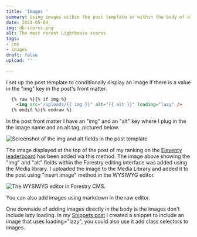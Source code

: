 ```yaml
---
title: 'Images '
summary: Using images within the post template or within the body of a post.
date: 2021-05-04
img: db-scores.png
alt: The most recent Lighthouse scores
tags:
- cms
- images
draft: false
upload: ''

---
```

I set up the post template to conditionally display an image if there is a value in the "img" key in the post's front matter.

```html
  {% raw %}{% if img %}
    <img src="/uploads/{{ img }}" alt="{{ alt }}" loading="lazy" />
  {% endif %}{% endraw %}
```

In the post front matter I have an "img" and an "alt" key where I plug in the the image name and an alt tag, pictured below.

![Screenshot of the img and alt fields in the post template](/uploads/screen-shot-2021-05-09-at-19-52-55.png)

The image displayed at the top of the post of my ranking on the [Eleventy leaderboard](https://www.11ty.dev/speedlify/) has been added via this method. The image above showing the "img" and "alt" fields within the Forestry editing interface was added using the Media library. I uploaded the image to the Media Library and added it to the post using "insert image" method in the WYSIWYG editor.

![The WYSIWYG editor in Forestry CMS.](/uploads/insert-image.png)

You can also add images using markdown in the raw editor.

One downside of adding images directly in the body is the images don't include lazy loading. In my [Snippets post](/snippets/) I created a snippet to include an image that uses loading="lazy", you could also use it add class selectors to images.